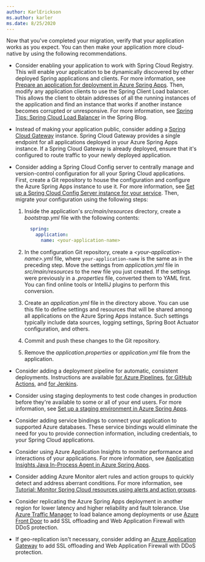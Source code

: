 ```yaml
---
author: KarlErickson
ms.author: karler
ms.date: 8/25/2020
---
```


Now that you've completed your migration, verify that your application works as you expect. You can then make your application more cloud-native by using the following recommendations.

* Consider enabling your application to work with Spring Cloud Registry. This will enable your application to be dynamically discovered by other deployed Spring applications and clients. For more information, see [Prepare an application for deployment in Azure Spring Apps](/azure/spring-apps/how-to-prepare-app-deployment). Then, modify any application clients to use the Spring Client Load balancer. This allows the client to obtain addresses of all the running instances of the application and find an instance that works if another instance becomes corrupted or unresponsive. For more information, see [Spring Tips: Spring Cloud Load Balancer](https://spring.io/blog/2020/03/25/spring-tips-spring-cloud-loadbalancer) in the Spring Blog.

* Instead of making your application public, consider adding a [Spring Cloud Gateway](https://cloud.spring.io/spring-cloud-gateway/reference/html/) instance. Spring Cloud Gateway provides a single endpoint for all applications deployed in your Azure Spring Apps instance. If a Spring Cloud Gateway is already deployed, ensure that it's configured to route traffic to your newly deployed application.

* Consider adding a Spring Cloud Config server to centrally manage and version-control configuration for all your Spring Cloud applications. First, create a Git repository to house the configuration and configure the Azure Spring Apps instance to use it. For more information, see [Set up a Spring Cloud Config Server instance for your service](/azure/spring-apps/how-to-config-server). Then, migrate your configuration using the following steps:

  1. Inside the application's *src/main/resources* directory, create a *bootstrap.yml* file with the following contents:

        ```yml
          spring:
            application:
              name: <your-application-name>
        ```

  1. In the configuration Git repository, create a *\<your-application-name>.yml* file, where `your-application-name` is the same as in the preceding step. Move the settings from *application.yml* file in *src/main/resources* to the new file you just created. If the settings were previously in a *.properties* file, converted them to YAML first. You can find online tools or IntelliJ plugins to perform this conversion.

  1. Create an *application.yml* file in the directory above. You can use this file to define settings and resources that will be shared among all applications on the Azure Spring Apps instance. Such settings typically include data sources, logging settings, Spring Boot Actuator configuration, and others.

  1. Commit and push these changes to the Git repository.

  1. Remove the *application.properties* or *application.yml* file from the application.

* Consider adding a deployment pipeline for automatic, consistent deployments. Instructions are available [for Azure Pipelines](/azure/spring-apps/how-to-cicd), [for GitHub Actions](/azure/spring-apps/how-to-github-actions), and [for Jenkins](/azure/jenkins/tutorial-jenkins-deploy-cli-spring-cloud-service).

* Consider using staging deployments to test code changes in production before they're available to some or all of your end users. For more information, see [Set up a staging environment in Azure Spring Apps](/azure/spring-apps/how-to-staging-environment).

* Consider adding service bindings to connect your application to supported Azure databases. These service bindings would eliminate the need for you to provide connection information, including credentials, to your Spring Cloud applications.

* Consider using Azure Application Insights to monitor performance and interactions of your applications. For more information, see [Application Insights Java In-Process Agent in Azure Spring Apps](/azure/spring-apps/how-to-application-insights).

* Consider adding Azure Monitor alert rules and action groups to quickly detect and address aberrant conditions. For more information, see [Tutorial: Monitor Spring Cloud resources using alerts and action groups](/azure/spring-apps/tutorial-alerts-action-groups).

* Consider replicating the Azure Spring Apps deployment in another region for lower latency and higher reliability and fault tolerance. Use [Azure Traffic Manager](/azure/traffic-manager) to load balance among deployments or use [Azure Front Door](/azure/frontdoor) to add SSL offloading and Web Application Firewall with DDoS protection.

* If geo-replication isn't necessary, consider adding an [Azure Application Gateway](/azure/application-gateway) to add SSL offloading and Web Application Firewall with DDoS protection.
